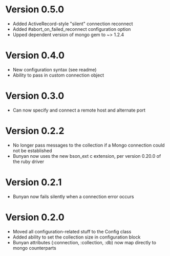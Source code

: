 Version 0.5.0
=============
* Added ActiveRecord-style "silent" connection reconnect
* Added #abort_on_failed_reconnect configuration option
* Upped dependent version of mongo gem to ~> 1.2.4

Version 0.4.0
=============
* New configuration syntax (see readme)
* Ability to pass in custom connection object

Version 0.3.0
=============
* Can now specify and connect a remote host and alternate port

Version 0.2.2
=============
* No longer pass messages to the collection if a Mongo connection could not be established
* Bunyan now uses the new bson_ext c extension, per version 0.20.0 of the ruby driver

Version 0.2.1
=============
* Bunyan now fails silently when a connection error occurs

Version 0.2.0
=============
* Moved all configuration-related stuff to the Config class
* Added ability to set the collection size in configuration block
* Bunyan attributes (:connection, :collection, :db) now map directly to mongo counterparts
